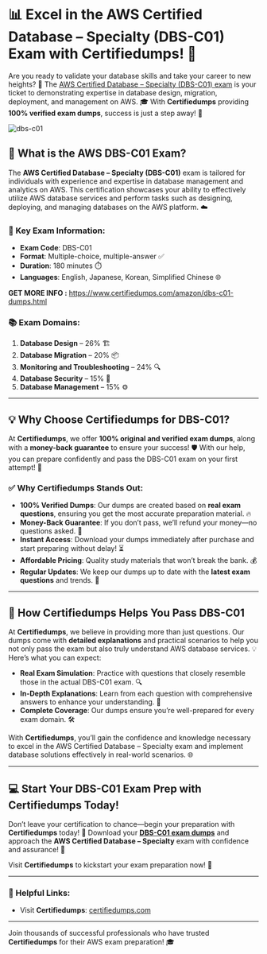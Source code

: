 # 📊 Excel in the AWS Certified Database – Specialty (DBS-C01) Exam with Certifiedumps! 🚀

Are you ready to validate your database skills and take your career to new heights? 🌟 The [AWS Certified Database – Specialty (DBS-C01) exam](https://www.certifiedumps.com/amazon/dbs-c01-dumps.html) is your ticket to demonstrating expertise in database design, migration, deployment, and management on AWS. 🎓 With **Certifiedumps** providing **100% verified exam dumps**, success is just a step away! 💪

![dbs-c01](https://github.com/user-attachments/assets/2cccb018-18c4-4ffc-8176-e7a43ff6ffa7)

## 📘 What is the AWS DBS-C01 Exam?

The **AWS Certified Database – Specialty (DBS-C01)** exam is tailored for individuals with experience and expertise in database management and analytics on AWS. This certification showcases your ability to effectively utilize AWS database services and perform tasks such as designing, deploying, and managing databases on the AWS platform. ☁️

### 📌 Key Exam Information:
- **Exam Code**: DBS-C01
- **Format**: Multiple-choice, multiple-answer ✅
- **Duration**: 180 minutes ⏱️
- **Languages**: English, Japanese, Korean, Simplified Chinese 🌐

**GET MORE INFO :** https://www.certifiedumps.com/amazon/dbs-c01-dumps.html

### 📚 Exam Domains:
1. **Database Design** – 26% 🏗️
2. **Database Migration** – 20% 📦
3. **Monitoring and Troubleshooting** – 24% 🔍
4. **Database Security** – 15% 🔐
5. **Database Management** – 15% ⚙️

---

## 💡 Why Choose Certifiedumps for DBS-C01?

At **Certifiedumps**, we offer **100% original and verified exam dumps**, along with a **money-back guarantee** to ensure your success! 🛡️ With our help, you can prepare confidently and pass the DBS-C01 exam on your first attempt! 🎉

### ✅ Why Certifiedumps Stands Out:
- **100% Verified Dumps**: Our dumps are created based on **real exam questions**, ensuring you get the most accurate preparation material. 🔥
- **Money-Back Guarantee**: If you don’t pass, we’ll refund your money—no questions asked. 💸
- **Instant Access**: Download your dumps immediately after purchase and start preparing without delay! ⏳
- **Affordable Pricing**: Quality study materials that won’t break the bank. 💰
- **Regular Updates**: We keep our dumps up to date with the **latest exam questions** and trends. 🔄

---

## 🎯 How Certifiedumps Helps You Pass DBS-C01

At **Certifiedumps**, we believe in providing more than just questions. Our dumps come with **detailed explanations** and practical scenarios to help you not only pass the exam but also truly understand AWS database services. 💡 Here’s what you can expect:

- **Real Exam Simulation**: Practice with questions that closely resemble those in the actual DBS-C01 exam. 🔍
- **In-Depth Explanations**: Learn from each question with comprehensive answers to enhance your understanding. 📘
- **Complete Coverage**: Our dumps ensure you’re well-prepared for every exam domain. 🛠️

With **Certifiedumps**, you’ll gain the confidence and knowledge necessary to excel in the AWS Certified Database – Specialty exam and implement database solutions effectively in real-world scenarios. 🌐

---

## 💻 Start Your DBS-C01 Exam Prep with Certifiedumps Today!

Don’t leave your certification to chance—begin your preparation with **Certifiedumps** today! 🌟 Download your **[DBS-C01 exam dumps](https://www.certifiedumps.com/amazon/dbs-c01-dumps.html)** and approach the **AWS Certified Database – Specialty** exam with confidence and assurance! 🚀

Visit **Certifiedumps** to kickstart your exam preparation now! 🌟

---

### 🔗 Helpful Links:
- Visit **Certifiedumps**: [certifiedumps.com](https://certifiedumps.com)

---

Join thousands of successful professionals who have trusted **Certifiedumps** for their AWS exam preparation! 🎓
